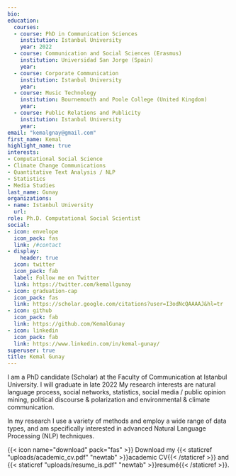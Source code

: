 ```yaml
---
bio: 
education:
  courses:
  - course: PhD in Communication Sciences
    institution: Istanbul University
    year: 2022
  - course: Communication and Social Sciences (Erasmus)
    institution: Universidad San Jorge (Spain)
    year:   
  - course: Corporate Communication
    institution: Istanbul University
    year: 
  - course: Music Technology
    institution: Bournemouth and Poole College (United Kingdom)
    year:   
  - course: Public Relations and Publicity
    institution: Istanbul University
    year: 
email: "kemalgnay@gmail.com"
first_name: Kemal
highlight_name: true
interests:
- Computational Social Science
- Climate Change Communications
- Quantitative Text Analysis / NLP
- Statistics
- Media Studies
last_name: Gunay
organizations:
- name: Istanbul University
  url: 
role: Ph.D. Computational Social Scientist
social:
- icon: envelope
  icon_pack: fas
  link: /#contact
- display:
    header: true
  icon: twitter
  icon_pack: fab
  label: Follow me on Twitter
  link: https://twitter.com/kemallgunay
- icon: graduation-cap
  icon_pack: fas
  link: https://scholar.google.com/citations?user=I3odNcQAAAAJ&hl=tr
- icon: github
  icon_pack: fab
  link: https://github.com/KemalGunay
- icon: linkedin
  icon_pack: fab
  link: https://www.linkedin.com/in/kemal-gunay/
superuser: true
title: Kemal Gunay
---
```



I am a PhD candidate (Scholar) at the Faculty of Communication at Istanbul University. I will graduate in late 2022 My research interests are natural language process, social networks, statistics, social media / public opinion mining, political discourse & polarization and environmental & climate communication.

In my research I use a variety of methods and employ a wide range of data types, and am specifically interested in advanced Natural Language Processing (NLP) techniques. 


{{< icon name="download" pack="fas" >}} Download my {{< staticref "uploads/academic_cv.pdf" "newtab" >}}academic CV{{< /staticref >}}  and {{< staticref "uploads/resume_is.pdf" "newtab" >}}resumé{{< /staticref >}}.
